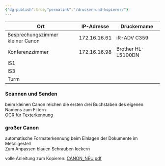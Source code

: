 ```yaml
---
{"dg-publish":true,"permalink":"/drucker-und-kopierer/"}
---
```


| Ort                              | IP-Adresse   | Druckername        |
| -------------------------------- | ------------ | ------------------ |
| Besprechungszimmer kleiner Canon | 172.16.16.61 | iR-ADV C359        |
| Konferenzzimmer                  | 172.16.16.98 | Brother HL-L5100DN |
| IS1                              |              |                    |
| IS3                              |              |                    |
| Turm                             |              |                    |
### Scannen und Senden

beim kleinen Canon reichen die ersten drei Buchstaben des eigenen Namens zum Filtern  
OCR für Texterkennung

### großer Canon

automatische Formaterkennung beim Einlagen der Dokumente im Metallgestell  
Zum Anpassen blauen Schrauben lockern

volle Anleitung zum Kopieren: [CANON_NEU.pdf](https://drive.google.com/file/d/1f_aSJTiINlhu03o5x4B4N3M_e_p9-jis/view?usp=drive_link)